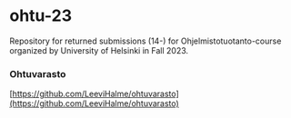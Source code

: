 # ohtu-23

Repository for returned submissions (14-) for Ohjelmistotuotanto-course organized by University of Helsinki in Fall 2023.

### Ohtuvarasto

[https://github.com/LeeviHalme/ohtuvarasto](https://github.com/LeeviHalme/ohtuvarasto)
